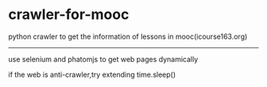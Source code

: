 # crawler-for-mooc
python crawler to get the information of lessons in mooc(icourse163.org)
***
use selenium and phatomjs to get web pages dynamically

if the web is anti-crawler,try extending time.sleep()
